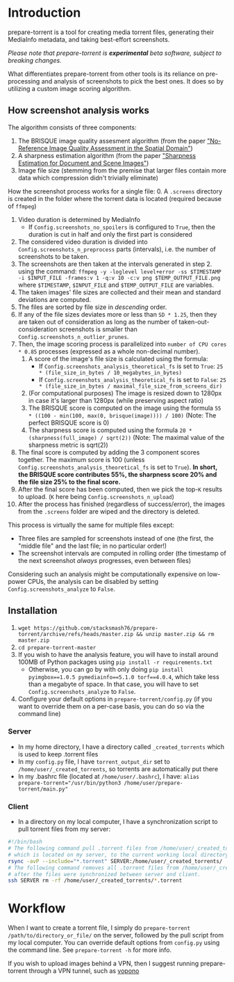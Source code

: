 # Introduction
prepare-torrent is a tool for creating media torrent files, generating their MediaInfo metadata, and taking best-effort screenshots.

_Please note that prepare-torrent is **experimental** beta software, subject to breaking changes._

What differentiates prepare-torrent from other tools is its reliance on pre-processing and analysis of screenshots to pick the best ones. It does so by utilizing a custom image scoring algorithm.

## How screenshot analysis works
The algorithm consists of three components:
1. The BRISQUE image quality assesment algorithm (from the paper ["No-Reference Image Quality Assessment in the Spatial Domain"](https://ieeexplore.ieee.org/document/6272356/))
2. A sharpness estimation algorithm (from the paper ["Sharpness Estimation for Document and Scene Images"](https://ieeexplore.ieee.org/document/6460868))
3. Image file size (stemming from the premise that larger files contain more data which compression didn't trivially eliminate)


How the screenshot process works for a single file:
0. A `.screens` directory is created in the folder where the torrent data is located (required because of `ffmpeg`)
1. Video duration is determined by MediaInfo
   - If `Config.screenshots_no_spoilers` is configured to `True`, then the duration is cut in half and only the first part is considered
2. The considered video duration is divided into `Config.screenshots_n_preprocess` parts (intervals), i.e. the number of screenshots to be taken.
3. The screenshots are then taken at the intervals generated in step 2. using the command: `ffmpeg -y -loglevel level+error -ss $TIMESTAMP -i $INPUT_FILE -frames:v 1 -q:v 10 -c:v png $TEMP_OUTPUT_FILE.png`
where `$TIMESTAMP`, `$INPUT_FILE` and `$TEMP_OUTPUT_FILE` are variables.
4. The taken images' file sizes are collected and their mean and standard deviations are computed.
5. The files are sorted by file size in *descending* order.
6. If any of the file sizes deviates more or less than `SD * 1.25`, then they are taken out of consideration as long as the number of taken-out-consideration screenshots is smaller than `Config.screenshots_n_outlier_prunes`.
7. Then, the image scoring process is parallelized into `number of CPU cores * 0.85` processes (expressed as a whole non-decimal number).
   1. A score of the image's file size is calculated using the formula:
      - If `Config.screenshots_analysis_theoretical_fs` is set to `True`: `25 * (file_size_in_bytes / 10_megabytes_in_bytes)`
      - If `Config.screenshots_analysis_theoretical_fs` is set to `False`: `25 * (file_size_in_bytes / maximal_file_size_from_screens_dir)`
   2. (For computational purposes) The image is resized down to 1280px in case it's larger than 1280px (while preserving aspect ratio)
   3. The BRISQUE score is computed on the image using the formula `55 * ((100 - min(100, max(0, brisque(image)))) / 100)` (Note: The perfect BRISQUE score is 0)
   4. The sharpness score is computed using the formula `20 * (sharpness(full_image) / sqrt(2))` (Note: The maximal value of the sharpness metric is sqrt(2))
8. The final score is computed by adding the 3 component scores together. The maximum score is 100 (unless `Config.screenshots_analysis_theoretical_fs` is set to `True`). **In short, the BRISQUE score contributes 55%, the sharpness score 20% and the file size 25% to the final score.**
9. After the final score has been computed, then we pick the top-`K` results to upload. (`K` here being `Config.screenshots_n_upload`)
10. After the process has finished (regardless of success/error), the images from the `.screens` folder are wiped and the directory is deleted.

This process is virtually the same for multiple files except:
   - Three files are sampled for screenshots instead of one (the first, the "middle file" and the last file; in no particular order!)
   - The screenshot intervals are computed in rolling order (the timestamp of the next screenshot _always_ progresses, even between files)

Considering such an analysis might be computationally expensive on low-power CPUs, the analysis can be disabled by setting `Config.screenshots_analyze` to `False`.

## Installation
1. `wget https://github.com/stacksmash76/prepare-torrent/archive/refs/heads/master.zip && unzip master.zip && rm master.zip`
2. `cd prepare-torrent-master`
3. If you wish to have the analysis feature, you will have to install around 100MB of Python packages using `pip install -r requirements.txt`
   - Otherwise, you can go by with only doing `pip install pyimgbox==1.0.5 pymediainfo==5.1.0 torf==4.0.4`, which take less than a megabyte of space. In that case, you will have to set `Config.screenshots_analyze` to `False`.
4. Configure your default options in `prepare-torrent/config.py` (if you want to override them on a per-case basis, you can do so via the command line)

### Server
- In my home directory, I have a directory called `_created_torrents` which is used to keep .torrent files
- In my `config.py` file, I have `torrent_output_dir` set to `/home/user/_created_torrents`, so torrents are automatically put there
- In my .bashrc file (located at `/home/user/.bashrc`), I have:
```alias prepare-torrent="/usr/bin/python3 /home/user/prepare-torrent/main.py"```

### Client
- In a directory on my local computer, I have a synchronization script to pull torrent files from my server:
```bash
#!/bin/bash
# The following command pull .torrent files from /home/user/_created_torrents/
# which is located on my server, to the current working local directory
rsync -avP --include="*.torrent" SERVER:/home/user/_created_torrents/ .
# The following command removes all .torrent files from /home/user/_created_torrents/
# after the files were synchronized between server and client.
ssh SERVER rm -rf /home/user/_created_torrents/*.torrent
```

# Workflow
When I want to create a torrent file, I simply do `prepare-torrent /path/to/directory_or_file/` on the server, followed by the pull script from my local computer.
You can override default options from `config.py` using the command line. See `prepare-torrent -h` for more info.

If you wish to upload images behind a VPN, then I suggest running prepare-torrent through a VPN tunnel, such as [vopono](https://github.com/jamesmcm/vopono)

